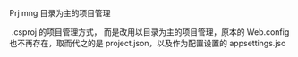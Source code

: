 Prj mng  目录为主的项目管理


 .csproj 的项目管理方式，
而是改用以目录为主的项目管理，原本的 Web.config 也不再存在，取而代之的是 project.json，以及作为配置设置的 appsettings.jso



